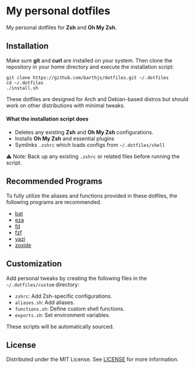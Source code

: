 # My personal dotfiles

My personal dotfiles for **Zsh** and **Oh My Zsh**.

## Installation

Make sure **git** and **curl** are installed on your system. Then clone the repository in your home directory and
execute the installation script:

```shell
git clone https://github.com/barthjs/dotfiles.git ~/.dotfiles
cd ~/.dotfiles
./install.sh
```

These dotfiles are designed for Arch and Debian-based distros but should work on other distributions with minimal
tweaks.

#### What the installation script does

- Deletes any existing **Zsh** and **Oh My Zsh** configurations.
- Installs **Oh My Zsh** and essential plugins
- Symlinks `.zshrc` which loads configs from `~/.dotfiles/shell`

⚠️ Note: Back up any existing `.zshrc` or related files before running the script.

## Recommended Programs

To fully utilize the aliases and functions provided in these dotfiles, the following programs are recommended.

- [bat](https://github.com/sharkdp/bat)
- [eza](https://github.com/eza-community/eza)
- [fd](https://github.com/sharkdp/fd)
- [fzf](https://github.com/junegunn/fzf)
- [yazi](https://github.com/sxyazi/yazi)
- [zoxide](https://github.com/ajeetdsouza/zoxide)

## Customization

Add personal tweaks by creating the following files in the `~/.dotfiles/custom` directory:

- `zshrc`: Add Zsh-specific configurations.
- `aliases.sh`: Add aliases.
- `functions.sh`: Define custom shell functions.
- `exports.sh`: Set environment variables.

These scripts will be automatically sourced.

## License

Distributed under the MIT License. See [LICENSE](LICENSE) for more information.
